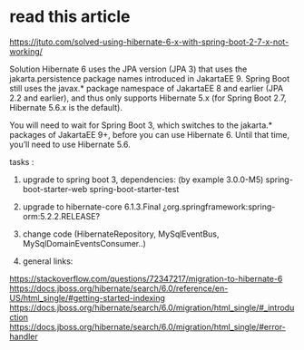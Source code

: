 # read this article
https://jtuto.com/solved-using-hibernate-6-x-with-spring-boot-2-7-x-not-working/

Solution
Hibernate 6 uses the JPA version (JPA 3) that uses the jakarta.persistence package names introduced in JakartaEE 9. Spring Boot still uses the javax.* package namespace of JakartaEE 8 and earlier (JPA 2.2 and earlier), and thus only supports Hibernate 5.x (for Spring Boot 2.7, Hibernate 5.6.x is the default).

You will need to wait for Spring Boot 3, which switches to the jakarta.* packages of JakartaEE 9+, before you can use Hibernate 6. Until that time, you’ll need to use Hibernate 5.6.


tasks :

1) upgrade to spring boot 3, dependencies: (by example 3.0.0-M5)
   spring-boot-starter-web
   spring-boot-starter-test

2) upgrade to hibernate-core 6.1.3.Final
¿org.springframework:spring-orm:5.2.2.RELEASE?

3) change code (HibernateRepository, MySqlEventBus, MySqlDomainEventsConsumer..)

4) general links:

https://stackoverflow.com/questions/72347217/migration-to-hibernate-6
https://docs.jboss.org/hibernate/search/6.0/reference/en-US/html_single/#getting-started-indexing
https://docs.jboss.org/hibernate/search/6.0/migration/html_single/#_introduction
https://docs.jboss.org/hibernate/search/6.0/migration/html_single/#error-handler

